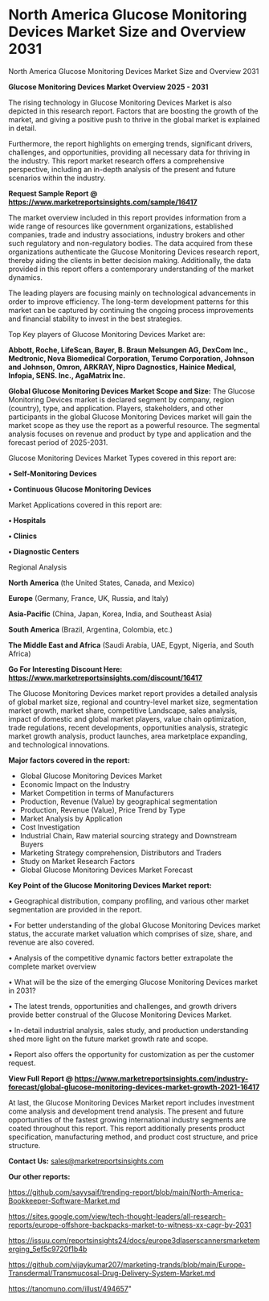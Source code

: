 # North America Glucose Monitoring Devices Market Size and Overview 2031
 North America Glucose Monitoring Devices Market Size and Overview 2031

<Strong> Glucose Monitoring Devices Market Overview 2025 - 2031</strong>

The rising technology in Glucose Monitoring Devices Market is also depicted in this research report. Factors that are boosting the growth of the market, and giving a positive push to thrive in the global market is explained in detail.

Furthermore, the report highlights on emerging trends, significant drivers, challenges, and opportunities, providing all necessary data for thriving in the industry. This report market research offers a comprehensive perspective, including an in-depth analysis of the present and future scenarios within the industry.

<strong>Request Sample Report @ <a href=https://www.marketreportsinsights.com/sample/16417>https://www.marketreportsinsights.com/sample/16417</a></strong>

The market overview included in this report provides information from a wide range of resources like government organizations, established companies, trade and industry associations, industry brokers and other such regulatory and non-regulatory bodies. The data acquired from these organizations authenticate the Glucose Monitoring Devices research report, thereby aiding the clients in better decision making. Additionally, the data provided in this report offers a contemporary understanding of the market dynamics.

The leading players are focusing mainly on technological advancements in order to improve efficiency. The long-term development patterns for this market can be captured by continuing the ongoing process improvements and financial stability to invest in the best strategies.

Top Key players of Glucose Monitoring Devices Market are:

<strong>Abbott, Roche, LifeScan, Bayer, B. Braun Melsungen AG, DexCom Inc., Medtronic, Nova Biomedical Corporation, Terumo Corporation, Johnson and Johnson, Omron, ARKRAY, Nipro Dagnostics, Hainice Medical, Infopia, SENS. Inc., AgaMatrix Inc.</strong>

<strong><b>Global Glucose Monitoring Devices Market Scope and Size:</b></strong>
The Glucose Monitoring Devices market is declared segment by company, region (country), type, and application. Players, stakeholders, and other participants in the global Glucose Monitoring Devices market will gain the market scope as they use the report as a powerful resource. The segmental analysis focuses on revenue and product by type and application and the forecast period of 2025-2031.

Glucose Monitoring Devices Market Types covered in this report are:

<strong>• Self-Monitoring Devices

• Continuous Glucose Monitoring Devices</strong>

Market Applications covered in this report are:

<strong>• Hospitals

• Clinics

• Diagnostic Centers</strong> 

Regional Analysis

<strong>North America</strong> (the United States, Canada, and Mexico)

<strong>Europe</strong> (Germany, France, UK, Russia, and Italy)

<strong>Asia-Pacific</strong> (China, Japan, Korea, India, and Southeast Asia)

<strong>South America</strong> (Brazil, Argentina, Colombia, etc.)

<strong>The Middle East and Africa</strong> (Saudi Arabia, UAE, Egypt, Nigeria, and South Africa)

<strong>Go For Interesting Discount Here: <a href=https://www.marketreportsinsights.com/discount/16417>https://www.marketreportsinsights.com/discount/16417</a></strong>

The Glucose Monitoring Devices market report provides a detailed analysis of global market size, regional and country-level market size, segmentation market growth, market share, competitive Landscape, sales analysis, impact of domestic and global market players, value chain optimization, trade regulations, recent developments, opportunities analysis, strategic market growth analysis, product launches, area marketplace expanding, and technological innovations.

<strong><b>Major factors covered in the report:</b></strong>
<ul>
  <li>Global Glucose Monitoring Devices Market </li>
  <li>Economic Impact on the Industry</li>
  <li>Market Competition in terms of Manufacturers</li>
  <li>Production, Revenue (Value) by geographical segmentation</li>
  <li>Production, Revenue (Value), Price Trend by Type</li>
  <li>Market Analysis by Application</li>
  <li>Cost Investigation</li>
  <li>Industrial Chain, Raw material sourcing strategy and Downstream Buyers</li>
  <li>Marketing Strategy comprehension, Distributors and Traders</li>
  <li>Study on Market Research Factors</li>
  <li>Global Glucose Monitoring Devices Market Forecast</li>
</ul>

<strong><b>Key Point of the Glucose Monitoring Devices Market report:</b></strong>

• Geographical distribution, company profiling, and various other market segmentation are provided in the report.

• For better understanding of the global Glucose Monitoring Devices market status, the accurate market valuation which comprises of size, share, and revenue are also covered.

• Analysis of the competitive dynamic factors better extrapolate the complete market overview

• What will be the size of the emerging Glucose Monitoring Devices market in 2031?

• The latest trends, opportunities and challenges, and growth drivers provide better construal of the Glucose Monitoring Devices Market.

• In-detail industrial analysis, sales study, and production understanding shed more light on the future market growth rate and scope.

• Report also offers the opportunity for customization as per the customer request.

<strong><b>View Full Report @ <a href=https://www.marketreportsinsights.com/industry-forecast/global-glucose-monitoring-devices-market-growth-2021-16417>https://www.marketreportsinsights.com/industry-forecast/global-glucose-monitoring-devices-market-growth-2021-16417</a></b></strong>


At last, the Glucose Monitoring Devices Market report includes investment come analysis and development trend analysis. The present and future opportunities of the fastest growing international industry segments are coated throughout this report. This report additionally presents product specification, manufacturing method, and product cost structure, and price structure.

<strong>Contact Us:</strong>
sales@marketreportsinsights.com

<strong>Our other reports:</strong>

<a href=https://github.com/sayysaif/trending-report/blob/main/North-America-Bookkeeper-Software-Market.md>https://github.com/sayysaif/trending-report/blob/main/North-America-Bookkeeper-Software-Market.md</a>

<a href=https://sites.google.com/view/tech-thought-leaders/all-research-reports/europe-offshore-backpacks-market-to-witness-xx-cagr-by-2031>https://sites.google.com/view/tech-thought-leaders/all-research-reports/europe-offshore-backpacks-market-to-witness-xx-cagr-by-2031</a>

<a href=https://issuu.com/reportsinsights24/docs/europe3dlaserscannersmarketemerging_5ef5c9720f1b4b>https://issuu.com/reportsinsights24/docs/europe3dlaserscannersmarketemerging_5ef5c9720f1b4b</a>

<a href=https://github.com/vijaykumar207/marketing-trands/blob/main/Europe-Transdermal/Transmucosal-Drug-Delivery-System-Market.md>https://github.com/vijaykumar207/marketing-trands/blob/main/Europe-Transdermal/Transmucosal-Drug-Delivery-System-Market.md</a>

<a href=https://tanomuno.com/illust/494657>https://tanomuno.com/illust/494657</a>"
